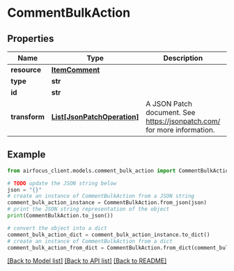# CommentBulkAction


## Properties

Name | Type | Description | Notes
------------ | ------------- | ------------- | -------------
**resource** | [**ItemComment**](ItemComment.md) |  | 
**type** | **str** |  | 
**id** | **str** |  | 
**transform** | [**List[JsonPatchOperation]**](JsonPatchOperation.md) | A JSON Patch document. See https://jsonpatch.com/ for more information. | 

## Example

```python
from airfocus_client.models.comment_bulk_action import CommentBulkAction

# TODO update the JSON string below
json = "{}"
# create an instance of CommentBulkAction from a JSON string
comment_bulk_action_instance = CommentBulkAction.from_json(json)
# print the JSON string representation of the object
print(CommentBulkAction.to_json())

# convert the object into a dict
comment_bulk_action_dict = comment_bulk_action_instance.to_dict()
# create an instance of CommentBulkAction from a dict
comment_bulk_action_from_dict = CommentBulkAction.from_dict(comment_bulk_action_dict)
```
[[Back to Model list]](../README.md#documentation-for-models) [[Back to API list]](../README.md#documentation-for-api-endpoints) [[Back to README]](../README.md)


